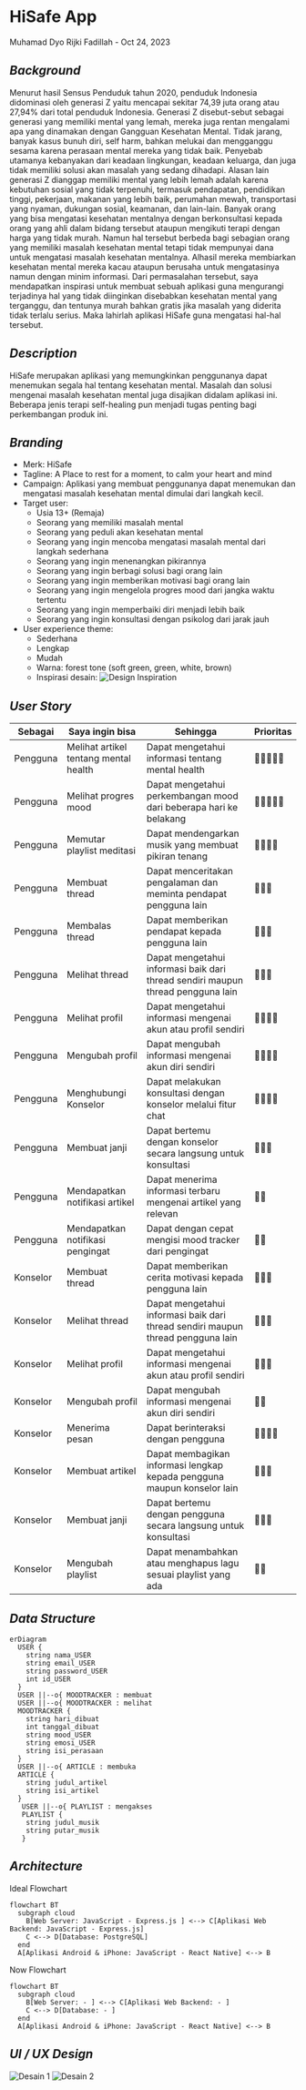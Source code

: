 # HiSafe App
Muhamad Dyo Rijki Fadillah - Oct 24, 2023

## *Background*
Menurut hasil Sensus Penduduk tahun 2020, penduduk Indonesia didominasi oleh generasi Z yaitu mencapai sekitar 74,39 juta orang atau 27,94% dari total penduduk Indonesia. Generasi Z disebut-sebut sebagai generasi yang memiliki mental yang lemah, mereka juga rentan mengalami apa yang dinamakan dengan Gangguan Kesehatan Mental. Tidak jarang, banyak kasus bunuh diri, self harm, bahkan melukai dan mengganggu sesama karena perasaan mental mereka yang tidak baik. Penyebab utamanya kebanyakan dari keadaan lingkungan, keadaan keluarga, dan juga tidak memiliki solusi akan masalah yang sedang dihadapi. Alasan lain generasi Z dianggap memiliki mental yang lebih lemah adalah karena kebutuhan sosial yang tidak terpenuhi, termasuk pendapatan, pendidikan tinggi, pekerjaan, makanan yang lebih baik, perumahan mewah, transportasi yang nyaman, dukungan sosial, keamanan, dan lain-lain. Banyak orang yang bisa mengatasi kesehatan mentalnya dengan berkonsultasi kepada orang yang ahli dalam bidang tersebut ataupun mengikuti terapi dengan harga yang tidak murah. Namun hal tersebut berbeda bagi sebagian orang yang memiliki masalah kesehatan mental tetapi tidak mempunyai dana untuk mengatasi masalah kesehatan mentalnya. Alhasil mereka membiarkan kesehatan mental mereka kacau ataupun berusaha untuk mengatasinya namun dengan minim informasi. Dari permasalahan tersebut, saya mendapatkan inspirasi untuk membuat sebuah aplikasi guna mengurangi terjadinya hal yang tidak diinginkan disebabkan kesehatan mental yang terganggu, dan tentunya murah bahkan gratis jika masalah yang diderita tidak terlalu serius. Maka lahirlah aplikasi HiSafe guna mengatasi hal-hal tersebut.

## *Description*
HiSafe merupakan aplikasi yang memungkinkan penggunanya dapat menemukan segala hal tentang kesehatan mental. Masalah dan solusi mengenai masalah kesehatan mental juga disajikan didalam aplikasi ini. Beberapa jenis terapi self-healing pun menjadi tugas penting bagi perkembangan produk ini.

## *Branding*
- Merk: HiSafe
- Tagline: A Place to rest for a moment, to calm your heart and mind
- Campaign: Aplikasi yang membuat penggunanya dapat menemukan dan mengatasi masalah kesehatan mental dimulai dari langkah kecil.
- Target user:
  - Usia 13+ (Remaja)
  - Seorang yang memiliki masalah mental
  - Seorang yang peduli akan kesehatan mental
  - Seorang yang ingin mencoba mengatasi masalah mental dari langkah sederhana
  - Seorang yang ingin menenangkan pikirannya
  - Seorang yang ingin berbagi solusi bagi orang lain
  - Seorang yang ingin memberikan motivasi bagi orang lain
  - Seorang yang ingin mengelola progres mood dari jangka waktu tertentu
  - Seorang yang ingin memperbaiki diri menjadi lebih baik
  - Seorang yang ingin konsultasi dengan psikolog dari jarak jauh
- User experience theme:
  - Sederhana
  - Lengkap
  - Mudah
  - Warna: forest tone (soft green, green, white, brown)
  - Inspirasi desain: ![Design Inspiration](https://cdn.dribbble.com/userupload/10978499/file/original-4d0d54e1c87fc02e1eaf126bcbe1ef80.png)
    
## *User Story*
| Sebagai | Saya ingin bisa | Sehingga | Prioritas |
| ------ | ------ | ------ | ------ |
| Pengguna | Melihat artikel tentang mental health | Dapat mengetahui informasi tentang mental health | 🔱🔱🔱🔱🔱 |
| Pengguna | Melihat progres mood | Dapat mengetahui perkembangan mood dari beberapa hari ke belakang | 🔱🔱🔱🔱🔱 |
| Pengguna | Memutar playlist meditasi | Dapat mendengarkan musik yang membuat pikiran tenang | 🔱🔱🔱🔱 |
| Pengguna | Membuat thread | Dapat menceritakan pengalaman dan meminta pendapat pengguna lain | 🔱🔱🔱 |
| Pengguna | Membalas thread | Dapat memberikan pendapat kepada pengguna lain | 🔱🔱🔱 |
| Pengguna | Melihat thread | Dapat mengetahui informasi baik dari thread sendiri maupun thread pengguna lain | 🔱🔱🔱 |
| Pengguna | Melihat profil | Dapat mengetahui informasi mengenai akun atau profil sendiri | 🔱🔱🔱🔱 |
| Pengguna | Mengubah profil | Dapat mengubah informasi mengenai akun diri sendiri | 🔱🔱🔱🔱 |
| Pengguna | Menghubungi Konselor | Dapat melakukan konsultasi dengan konselor melalui fitur chat | 🔱🔱🔱🔱 |
| Pengguna | Membuat janji | Dapat bertemu dengan konselor secara langsung untuk konsultasi | 🔱🔱🔱 |
| Pengguna | Mendapatkan notifikasi artikel | Dapat menerima informasi terbaru mengenai artikel yang relevan | 🔱🔱 |
| Pengguna | Mendapatkan notifikasi pengingat | Dapat dengan cepat mengisi mood tracker dari pengingat | 🔱🔱 |
| Konselor | Membuat thread | Dapat memberikan cerita motivasi kepada pengguna lain | 🔱🔱🔱 |
| Konselor | Melihat thread | Dapat mengetahui informasi baik dari thread sendiri maupun thread pengguna lain | 🔱🔱🔱 |
| Konselor | Melihat profil | Dapat mengetahui informasi mengenai akun atau profil sendiri | 🔱🔱🔱 |
| Konselor | Mengubah profil | Dapat mengubah informasi mengenai akun diri sendiri | 🔱🔱 |
| Konselor | Menerima pesan | Dapat berinteraksi dengan pengguna | 🔱🔱🔱🔱 |
| Konselor | Membuat artikel | Dapat membagikan informasi lengkap kepada pengguna maupun konselor lain | 🔱🔱🔱 |
| Konselor | Membuat janji | Dapat bertemu dengan pengguna secara langsung untuk konsultasi | 🔱🔱🔱 |
| Konselor | Mengubah playlist | Dapat menambahkan atau menghapus lagu sesuai playlist yang ada | 🔱🔱 |

## *Data Structure*
```mermaid
erDiagram
  USER {
    string nama_USER
    string email_USER
    string password_USER
    int id_USER
  }
  USER ||--o{ MOODTRACKER : membuat 
  USER ||--o{ MOODTRACKER : melihat
  MOODTRACKER {
    string hari_dibuat
    int tanggal_dibuat
    string mood_USER
    string emosi_USER
    string isi_perasaan 
  }
  USER ||--o{ ARTICLE : membuka
  ARTICLE {
    string judul_artikel
    string isi_artikel
  }
   USER ||--o{ PLAYLIST : mengakses
   PLAYLIST {
    string judul_musik
    string putar_musik
   }
```

## *Architecture*
Ideal Flowchart
```mermaid
flowchart BT 
  subgraph cloud
    B[Web Server: JavaScript - Express.js ] <--> C[Aplikasi Web Backend: JavaScript - Express.js] 
    C <--> D[Database: PostgreSQL] 
  end
  A[Aplikasi Android & iPhone: JavaScript - React Native] <--> B
```

Now Flowchart
```mermaid
flowchart BT 
  subgraph cloud
    B[Web Server: - ] <--> C[Aplikasi Web Backend: - ] 
    C <--> D[Database: - ] 
  end
  A[Aplikasi Android & iPhone: JavaScript - React Native] <--> B
```

## *UI / UX Design*
![Desain 1](https://cdn.dribbble.com/userupload/10984625/file/original-6797b06bddbd9219d3be9faf98e30cf1.png) 
![Desain 2](https://cdn.dribbble.com/userupload/10984624/file/original-664e74d154da91d8f3b7a0b40a6c2f65.png)

